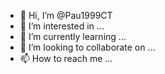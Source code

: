- 👋 Hi, I’m @Pau1999CT
- 👀 I’m interested in ...
- 🌱 I’m currently learning ...
- 💞️ I’m looking to collaborate on ...
- 📫 How to reach me ...

<!---
Pau1999CT/Pau1999CT is a ✨ special ✨ repository because its `README.md` (this file) appears on your GitHub profile.
You can click the Preview link to take a look at your changes.
--->
